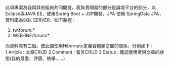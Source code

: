 此項專案為我與其他組員共同開發，我負責開發的部分是論壇平台的部分，以Eclipse與JAVA EE，使用Spring Boot + JSP開發，JPA 使用 SpringData JPA，資料庫為SQL SERVER，如下路徑 : 
1. tw.forum.*
2. WEB-INF/forum/*

而資料庫有三個，彼此間使用Hibernate定義實體類之間的關係，分別如下 : 
1.Article : 文章CRUD
2.Comment : 留言CRUD
3.Status : 確認使用者與文章的狀態(我的最愛、評價、檢舉......)
